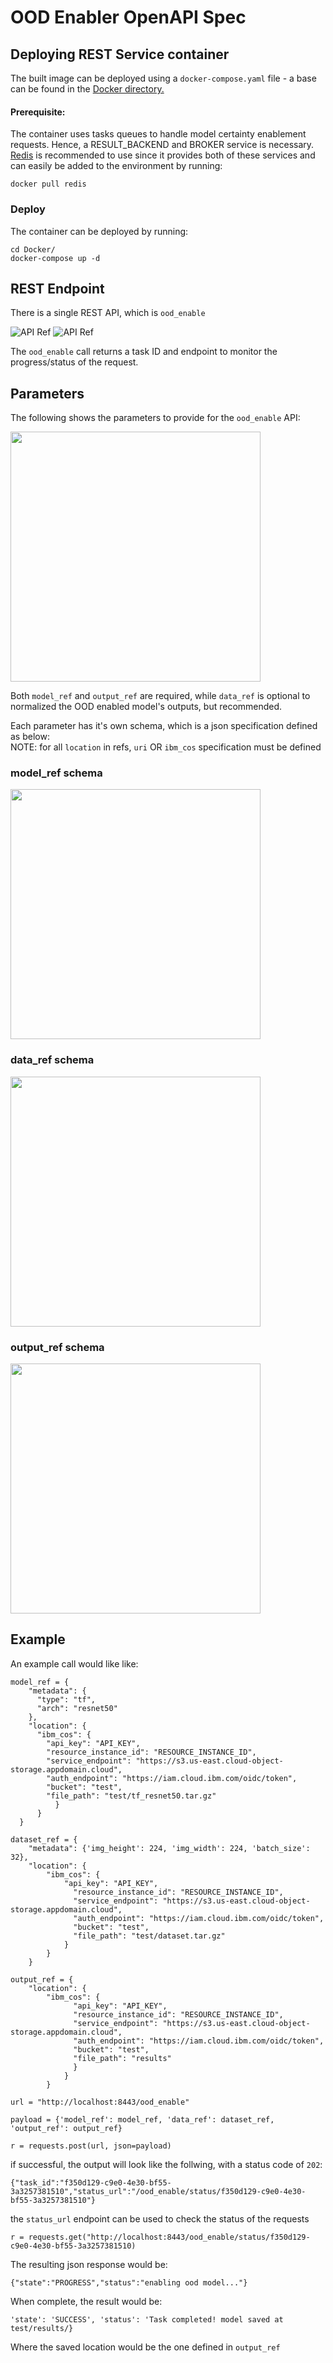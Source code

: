 # OOD Enabler OpenAPI Spec

## Deploying REST Service container
The built image can be deployed using a `docker-compose.yaml` file - a base can be found in the [Docker directory.](https://github.ibm.com/Distributed-Data/ood/blob/main/Docker/docker-compose.yml)

#### Prerequisite:
The container uses tasks queues to handle model certainty enablement requests. Hence, a RESULT_BACKEND and BROKER service is necessary. [Redis](https://hub.docker.com/_/redis) is recommended to use since it provides both of these services and can easily be added to the environment by running:
```
docker pull redis
```  

### Deploy
The container can be deployed by running:
```
cd Docker/
docker-compose up -d
```


## REST Endpoint
There is a single REST API, which is `ood_enable`

![API Ref](swagger_docs/swagger_top.png)
![API Ref](swagger_docs/swagger_response.png)

The `ood_enable` call returns a task ID and endpoint to monitor the progress/status of the request.

## Parameters
The following shows the parameters to provide for the `ood_enable` API:

<img src="swagger_docs/ood_enable_schema.png" width="400px">

Both `model_ref` and `output_ref` are required, while `data_ref` is optional to normalized the OOD enabled model's outputs, but recommended.

Each parameter has it's own schema, which is a json specification defined as below: <br>
NOTE: for all `location` in refs, `uri` OR `ibm_cos` specification must be defined

### model_ref schema
<img src="swagger_docs/model_ref_schema.png" width="400px">

### data_ref schema
<img src="swagger_docs/data_ref_schema.png" width="400px">

### output_ref schema
<img src="swagger_docs/output_schema.png" width="400px">


## Example
An example call would like like:

```
model_ref = {
    "metadata": {
      "type": "tf",
      "arch": "resnet50"
    },
    "location": {
      "ibm_cos": {
        "api_key": "API_KEY",
        "resource_instance_id": "RESOURCE_INSTANCE_ID",
        "service_endpoint": "https://s3.us-east.cloud-object-storage.appdomain.cloud",
        "auth_endpoint": "https://iam.cloud.ibm.com/oidc/token",
        "bucket": "test",
        "file_path": "test/tf_resnet50.tar.gz"
          }
      }
  }

dataset_ref = {
    "metadata": {'img_height': 224, 'img_width': 224, 'batch_size': 32},
    "location": {
        "ibm_cos": {
            "api_key": "API_KEY",
              "resource_instance_id": "RESOURCE_INSTANCE_ID",
              "service_endpoint": "https://s3.us-east.cloud-object-storage.appdomain.cloud",
              "auth_endpoint": "https://iam.cloud.ibm.com/oidc/token",
              "bucket": "test",
              "file_path": "test/dataset.tar.gz"
            }
        }
    }

output_ref = {
    "location": {
        "ibm_cos": {
              "api_key": "API_KEY",
              "resource_instance_id": "RESOURCE_INSTANCE_ID",
              "service_endpoint": "https://s3.us-east.cloud-object-storage.appdomain.cloud",
              "auth_endpoint": "https://iam.cloud.ibm.com/oidc/token",
              "bucket": "test",
              "file_path": "results"
              }
            }
        }

url = "http://localhost:8443/ood_enable"

payload = {'model_ref': model_ref, 'data_ref': dataset_ref, 'output_ref': output_ref}

r = requests.post(url, json=payload)

```

if successful, the output will look like the follwing, with a status code of `202`:
```
{"task_id":"f350d129-c9e0-4e30-bf55-3a3257381510","status_url":"/ood_enable/status/f350d129-c9e0-4e30-bf55-3a3257381510"}
```
the `status_url` endpoint can be used to check the status of the requests
```
r = requests.get("http://localhost:8443/ood_enable/status/f350d129-c9e0-4e30-bf55-3a3257381510)
```

The resulting json response would be:
```
{"state":"PROGRESS","status":"enabling ood model..."}
```

When complete, the result would be:
```
'state': 'SUCCESS', 'status': 'Task completed! model saved at test/results/}
```
Where the saved location would be the one defined in `output_ref`
